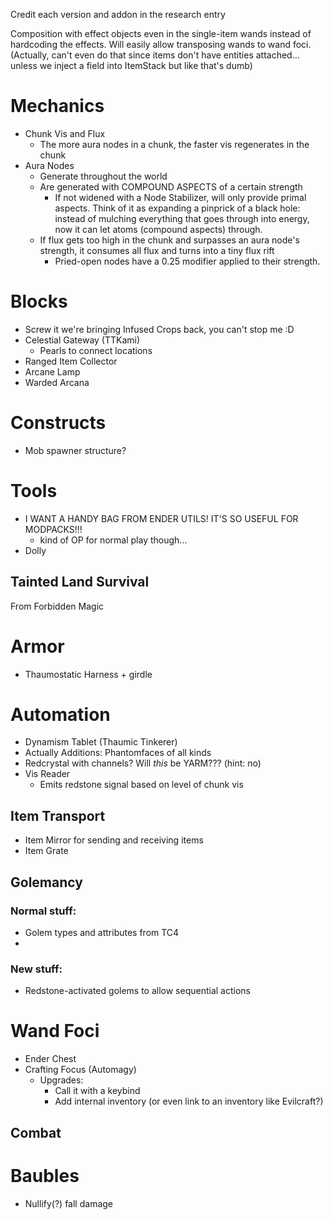 Credit each version and addon in the research entry

Composition with effect objects even in the single-item wands instead of hardcoding the effects. Will easily allow transposing wands to wand foci.
(Actually, can't even do that since items don't have entities attached... unless we inject a field into ItemStack but like that's dumb)

# Mechanics
- Chunk Vis and Flux
  - The more aura nodes in a chunk, the faster vis regenerates in the chunk
- Aura Nodes
  - Generate throughout the world
  - Are generated with COMPOUND ASPECTS of a certain strength
    - If not widened with a Node Stabilizer, will only provide primal aspects. Think of it as expanding a pinprick of a black hole: instead of mulching everything that goes through into energy, now it can let atoms (compound aspects) through.
  - If flux gets too high in the chunk and surpasses an aura node's strength, it consumes all flux and turns into a tiny flux rift
    - Pried-open nodes have a 0.25 modifier applied to their strength.

# Blocks
- Screw it we're bringing Infused Crops back, you can't stop me :D
- Celestial Gateway (TTKami)
  - Pearls to connect locations
- Ranged Item Collector
- Arcane Lamp
- Warded Arcana

# Constructs

- Mob spawner structure?


# Tools

- I WANT A HANDY BAG FROM ENDER UTILS! IT'S SO USEFUL FOR MODPACKS!!!
  - kind of OP for normal play though...
- Dolly

## Tainted Land Survival
From Forbidden Magic


# Armor
- Thaumostatic Harness + girdle


# Automation

- Dynamism Tablet (Thaumic Tinkerer)
- Actually Additions: Phantomfaces of all kinds
- Redcrystal with channels? Will _this_ be YARM??? (hint: no)
- Vis Reader
  - Emits redstone signal based on level of chunk vis

## Item Transport
- Item Mirror for sending and receiving items
- Item Grate

## Golemancy

### Normal stuff:
- Golem types and attributes from TC4
- 

### New stuff:
- Redstone-activated golems to allow sequential actions



# Wand Foci

- Ender Chest
- Crafting Focus (Automagy)
  - Upgrades: 
    - Call it with a keybind
    - Add internal inventory (or even link to an inventory like Evilcraft?)

## Combat



# Baubles

- Nullify(?) fall damage
